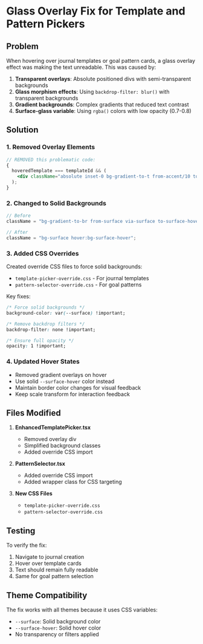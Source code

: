 # Glass Overlay Fix for Template and Pattern Pickers

## Problem

When hovering over journal templates or goal pattern cards, a glass overlay effect was making the text unreadable. This was caused by:

1. **Transparent overlays**: Absolute positioned divs with semi-transparent backgrounds
2. **Glass morphism effects**: Using `backdrop-filter: blur()` with transparent backgrounds
3. **Gradient backgrounds**: Complex gradients that reduced text contrast
4. **Surface-glass variable**: Using `rgba()` colors with low opacity (0.7-0.8)

## Solution

### 1. Removed Overlay Elements

```jsx
// REMOVED this problematic code:
{
  hoveredTemplate === templateId && (
    <div className="absolute inset-0 bg-gradient-to-t from-accent/10 to-transparent pointer-events-none" />
  );
}
```

### 2. Changed to Solid Backgrounds

```jsx
// Before
className = "bg-gradient-to-br from-surface via-surface to-surface-hover";

// After
className = "bg-surface hover:bg-surface-hover";
```

### 3. Added CSS Overrides

Created override CSS files to force solid backgrounds:

- `template-picker-override.css` - For journal templates
- `pattern-selector-override.css` - For goal patterns

Key fixes:

```css
/* Force solid backgrounds */
background-color: var(--surface) !important;

/* Remove backdrop filters */
backdrop-filter: none !important;

/* Ensure full opacity */
opacity: 1 !important;
```

### 4. Updated Hover States

- Removed gradient overlays on hover
- Use solid `--surface-hover` color instead
- Maintain border color changes for visual feedback
- Keep scale transform for interaction feedback

## Files Modified

1. **EnhancedTemplatePicker.tsx**
   - Removed overlay div
   - Simplified background classes
   - Added override CSS import

2. **PatternSelector.tsx**
   - Added override CSS import
   - Added wrapper class for CSS targeting

3. **New CSS Files**
   - `template-picker-override.css`
   - `pattern-selector-override.css`

## Testing

To verify the fix:

1. Navigate to journal creation
2. Hover over template cards
3. Text should remain fully readable
4. Same for goal pattern selection

## Theme Compatibility

The fix works with all themes because it uses CSS variables:

- `--surface`: Solid background color
- `--surface-hover`: Solid hover color
- No transparency or filters applied
